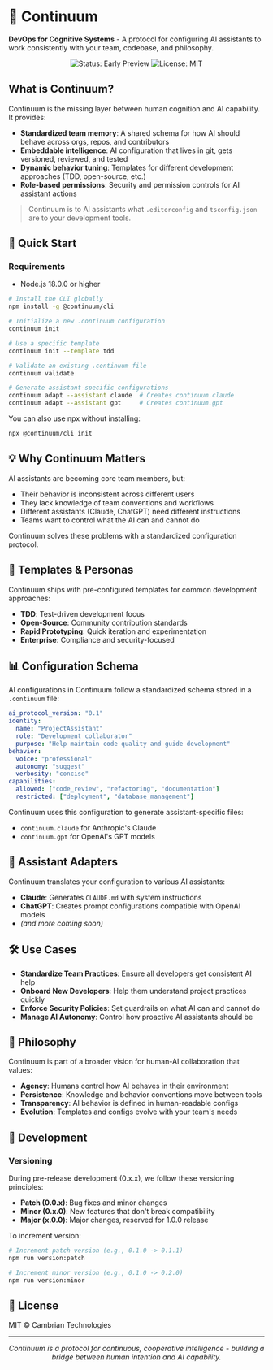 # 🔄 Continuum

**DevOps for Cognitive Systems** - A protocol for configuring AI assistants to work consistently with your team, codebase, and philosophy.

<p align="center">
  <img src="https://img.shields.io/badge/status-early_preview-orange" alt="Status: Early Preview">
  <img src="https://img.shields.io/badge/license-MIT-blue" alt="License: MIT">
</p>

## What is Continuum?

Continuum is the missing layer between human cognition and AI capability. It provides:

- **Standardized team memory**: A shared schema for how AI should behave across orgs, repos, and contributors
- **Embeddable intelligence**: AI configuration that lives in git, gets versioned, reviewed, and tested
- **Dynamic behavior tuning**: Templates for different development approaches (TDD, open-source, etc.)
- **Role-based permissions**: Security and permission controls for AI assistant actions

> Continuum is to AI assistants what `.editorconfig` and `tsconfig.json` are to your development tools.

## 🚀 Quick Start

### Requirements
- Node.js 18.0.0 or higher

```bash
# Install the CLI globally
npm install -g @continuum/cli

# Initialize a new .continuum configuration
continuum init

# Use a specific template
continuum init --template tdd

# Validate an existing .continuum file
continuum validate

# Generate assistant-specific configurations
continuum adapt --assistant claude  # Creates continuum.claude
continuum adapt --assistant gpt     # Creates continuum.gpt
```

You can also use npx without installing:

```bash
npx @continuum/cli init
```

## 💡 Why Continuum Matters

AI assistants are becoming core team members, but:

- Their behavior is inconsistent across different users
- They lack knowledge of team conventions and workflows
- Different assistants (Claude, ChatGPT) need different instructions
- Teams want to control what the AI can and cannot do

Continuum solves these problems with a standardized configuration protocol.

## 🧩 Templates & Personas

Continuum ships with pre-configured templates for common development approaches:

- **TDD**: Test-driven development focus
- **Open-Source**: Community contribution standards
- **Rapid Prototyping**: Quick iteration and experimentation
- **Enterprise**: Compliance and security-focused

## 📊 Configuration Schema

AI configurations in Continuum follow a standardized schema stored in a `.continuum` file:

```yaml
ai_protocol_version: "0.1"
identity:
  name: "ProjectAssistant"
  role: "Development collaborator"
  purpose: "Help maintain code quality and guide development"
behavior:
  voice: "professional"
  autonomy: "suggest"
  verbosity: "concise"
capabilities:
  allowed: ["code_review", "refactoring", "documentation"]
  restricted: ["deployment", "database_management"]
```

Continuum uses this configuration to generate assistant-specific files:
- `continuum.claude` for Anthropic's Claude
- `continuum.gpt` for OpenAI's GPT models

## 🔌 Assistant Adapters

Continuum translates your configuration to various AI assistants:

- **Claude**: Generates `CLAUDE.md` with system instructions
- **ChatGPT**: Creates prompt configurations compatible with OpenAI models
- *(and more coming soon)*

## 🛠️ Use Cases

- **Standardize Team Practices**: Ensure all developers get consistent AI help
- **Onboard New Developers**: Help them understand project practices quickly
- **Enforce Security Policies**: Set guardrails on what AI can and cannot do
- **Manage AI Autonomy**: Control how proactive AI assistants should be

## 🧠 Philosophy

Continuum is part of a broader vision for human-AI collaboration that values:

- **Agency**: Humans control how AI behaves in their environment
- **Persistence**: Knowledge and behavior conventions move between tools
- **Transparency**: AI behavior is defined in human-readable configs
- **Evolution**: Templates and configs evolve with your team's needs

## 🧪 Development

### Versioning

During pre-release development (0.x.x), we follow these versioning principles:

- **Patch (0.0.x)**: Bug fixes and minor changes
- **Minor (0.x.0)**: New features that don't break compatibility
- **Major (x.0.0)**: Major changes, reserved for 1.0.0 release

To increment version:
```bash
# Increment patch version (e.g., 0.1.0 -> 0.1.1)
npm run version:patch

# Increment minor version (e.g., 0.1.0 -> 0.2.0)
npm run version:minor
```

## 📜 License

MIT © Cambrian Technologies

---

<p align="center">
  <i>Continuum is a protocol for continuous, cooperative intelligence - building a bridge between human intention and AI capability.</i>
</p>